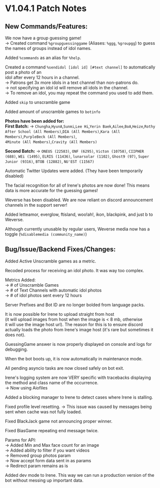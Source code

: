 # **V1.04.1 Patch Notes**  

## **New Commands/Features:**
We now have a group guessing game!  
-> Created command `%groupguessinggame` (Aliases: `%ggg`, `%groupgg`) to guess the names of groups instead of idol names.  

Added `%commands` as an alias for `%help`.  

Created a command `%sendidol [idol id] [#text channel]` to automatically post a photo of an   
idol after every 12 hours in a channel.  
-> Patrons get 3x more idols in a text channel than non-patrons do.  
-> not specifying an idol id will remove all idols in the channel.  
-> To remove an idol, you may repeat the command you used to add them.  

Added `skip` to unscramble game  

Added amount of unscramble games to `botinfo`  

**Photos have been added for:**  
**First Batch:**
-> `Chungha`,`HyunA`,`Sunmi`,`Lee Hi`,`Yerin Baek`,`Ailee`,`BoA`,`Heize`,`Rothy`  
`After School (All Members)`,`DIA (All Members)`,`Kara (All Members)`,`PurpleBeck (All Members)`,  
`4Minute (All Members)`,`Cravity (All Members)`  

**Second Batch:**
-> `ONEUS (22583)`, `ONF (6295)`, `Victon (10758)`, `CIIPHER (688)`, `WEi (1495)`, `ELRIS (11436)`, `lunarsolar (1102)`,
`Ghost9 (97)`, `Super Junior (9316)`, `BTOB (12882)`, `NU'EST (11567)`  

Automatic Twitter Updates were added. (They have been temporarily disabled)  

The facial recognition for all of Irene's photos are now done! This means data is more accurate for the guessing games!  

Weverse has been disabled. We are now reliant on discord announcement channels in the support server!  

Added letteamor, everglow, ftisland, woo!ah!, ikon, blackpink, and just b to Weverse.  

Although currently unusable by regular users, Weverse media now has a toggle (`%disablemedia (community_name)`)  


## **Bug/Issue/Backend Fixes/Changes:**

Added Active Unscramble games as a metric.  

Recoded process for receiving an idol photo. It was way too complex.  

Metrics Added:  
-> # of Unscramble Games  
-> # of Text Channels with automatic idol photos  
-> # of idol photos sent every 12 hours

Server Prefixes and Bot ID are no longer bolded from language packs.  

It is now possible for Irene to upload straight from host  
(it will upload images from host when the image is < 8 mb, otherwise  
it will use the image host url). The reason for this is to ensure discord  
actually loads the photo from Irene's image host (it's rare but sometimes it does not).  

GuessingGame answer is now properly displayed on console and logs for debugging.  

When the bot boots up, it is now automatically in maintenance mode.  

All pending asyncio tasks are now closed safely on bot exit.  

Irene's logging system are now VERY specific with tracebacks displaying the method and class name of the occurrence.  
-> Now using Aiofiles  

Added a blocking manager to Irene to detect cases where Irene is stalling.  

Fixed profile level resetting.
-> This issue was caused by messages being sent when cache was not fully loaded.  

Fixed BlackJack game not announcing proper winner.  

Fixed BiasGame repeating end message twice.  

Params for API:  
-> Added Min and Max face count for an image  
-> Added ability to filter if you want videos  
-> Removed group photos param  
-> Now accept form data sent in as params  
-> Redirect param remains as is  

Added dev mode to Irene. This way we can run a production version of the bot without messing up important data.  


